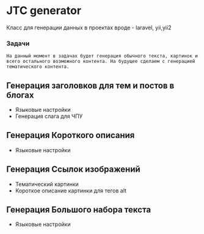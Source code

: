 # JTC generator

Класс для генерации данных в проектах вроде - laravel, yii,yii2 


### Задачи
``
На данный момент в задачах будет генерация обычного текста, картинок и всего остального возможного контента.
На будущее сделаем с генерацией тематического контента.
``
## Генерация заголовков для тем и постов в блогах
- Языковые настройки
- Генерация слага для ЧПУ
## Генерация Короткого описания
- Языковые настройки
## Генерация Ссылок изображений
- Тематический картинки
- Короткое описание картинки для тегов alt
## Генерация Большого набора текста
- Языковые настройки

